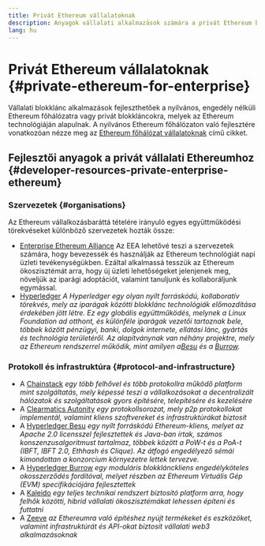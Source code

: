 ```yaml
---
title: Privát Ethereum vállalatoknak
description: Anyagok vállalati alkalmazások számára a privát Ethereum blokkláncokon.
lang: hu
---
```


# Privát Ethereum vállalatoknak {#private-ethereum-for-enterprise}

Vállalati blokklánc alkalmazások fejleszthetőek a nyilvános, engedély nélküli Ethereum főhálózatra vagy privát blokkláncokra, melyek az Ethereum technológiáján alapulnak. A nyilvános Ethereum főhálózaton való fejlesztére vonatkozóan nézze meg az [Ethereum főhálózat vállalatoknak](/enterprise/) című cikket.

## Fejlesztői anyagok a privát vállalati Ethereumhoz {#developer-resources-private-enterprise-ethereum}

### Szervezetek {#organisations}

Az Ethereum vállalkozásbaráttá tételére irányuló egyes együttműködési törekvéseket különböző szervezetek hozták össze:

- [Enterprise Ethereum Alliance](https://entethalliance.org/) Az EEA lehetővé teszi a szervezetek számára, hogy bevezessék és használják az Ethereum technológiát napi üzleti tevékenységükben. Ezáltal alkalmassá tesszük az Ethereum ökoszisztémát arra, hogy új üzleti lehetőségeket jelenjenek meg, növeljük az iparági adoptációt, valamint tanuljunk és kollaboráljunk egymással.
- [Hyperledger](https://hyperledger.org) _A Hyperledger egy olyan nyílt forráskódú, kollaboratív törekvés, mely az iparágak közötti blokklánc technológiák előmozdítása érdekében jött létre. Ez egy globális együttműködés, melynek a Linux Foundation ad otthont, és különféle iparágak vezetői tartoznak bele, többek között pénzügyi, banki, dolgok internete, ellátási lánc, gyártás és technológia területéről. Az alapítványnak van néhány projektre, mely az Ethereum rendszerrel működik, mint amilyen a[Besu](https://www.hyperledger.org/use/besu) és a [Burrow](https://www.hyperledger.org/projects/hyperledger-burrow)._

### Protokoll és infrastruktúra {#protocol-and-infrastructure}

- A [Chainstack](https://chainstack.com/) _egy több felhővel és több protokollra működő platform mint szolgáltatás, mely képessé teszi a vállalkozásokat a decentralizált hálózatok és szolgáltatások gyors építésére, telepítésére és kezelésére_
- A [Clearmatics Autonity](https://www.clearmatics.com/about/) _egy protokollsorozat, mely p2p protokollokat implementál, valamint kliens szoftvereket és infrastruktúrákat biztosít_
- A [Hyperledger Besu](https://www.hyperledger.org/use/besu) _egy nyílt forráskódú Ethereum-kliens, melyet az Apache 2.0 licensszel fejlesztettek és Java-ban írtak, számos konszenzusalgoritmust tartalmaz, többek között a PoW-t és a PoA-t (IBFT, IBFT 2.0, Ethhash és Clique). Az átfogó engedélyező sémái kimondottan a konzorcium környezetre lettek tervezve._
- A [Hyperledger Burrow](https://www.hyperledger.org/projects/hyperledger-burrow) _egy moduláris blokklánckliens engedélyköteles okosszerződés fordítóval, melyet részben az Ethereum Virtuális Gép (EVM) specifikációjára fejlesztettek_
- A [Kaleido](https://kaleido.io/) _egy teljes technikai rendszert biztosító platform arra, hogy felhők közötti, hibrid vállalati ökoszisztémákat lehessen építeni és futtatni_
- A [Zeeve](https://www.zeeve.io/) _az Ethereumra való építéshez nyújt termékeket és eszközöket, valamint infrastruktúrát és API-okat biztosít vállalati web3 alkalmazásoknak_
